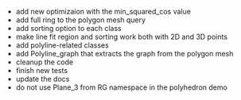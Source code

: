 - add new optimizaion with the min_squared_cos value
- add full ring to the polygon mesh query
- add sorting option to each class
- make line fit region and sorting work both with 2D and 3D points
- add polyline-related classes
- add Polyline_graph that extracts the graph from the polygon mesh
- cleanup the code
- finish new tests
- update the docs
- do not use Plane_3 from RG namespace in the polyhedron demo